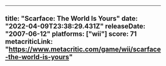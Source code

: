 
---
title: "Scarface: The World Is Yours"
date: "2022-04-09T23:38:29.431Z"
releaseDate: "2007-06-12"
platforms: ["wii"]
score: 71
metacriticLink: "https://www.metacritic.com/game/wii/scarface-the-world-is-yours"
---
